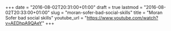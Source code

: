 +++
date = "2016-08-02T20:31:00+01:00"
draft = true
lastmod = "2016-08-02T20:33:00+01:00"
slug = "moran-sofer-bad-social-skills"
title = "Moran Sofer bad social skills"
youtube_url = "https://www.youtube.com/watch?v=AEDhpA9QAeY"
+++


